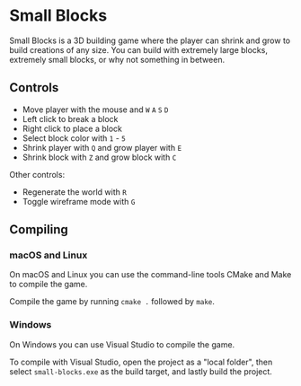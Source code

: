 # Small Blocks

Small Blocks is a 3D building game where the player can shrink and grow to build creations of any size.
You can build with extremely large blocks, extremely small blocks, or why not something in between.

## Controls

- Move player with the mouse and `W` `A` `S` `D`
- Left click to break a block
- Right click to place a block
- Select block color with `1` - `5`
- Shrink player with `Q` and grow player with `E`
- Shrink block with `Z` and grow block with `C`

Other controls:

- Regenerate the world with `R`
- Toggle wireframe mode with `G`

## Compiling

### macOS and Linux

On macOS and Linux you can use the command-line tools CMake and Make to compile the game.

Compile the game by running `cmake .` followed by `make`.

### Windows

On Windows you can use Visual Studio to compile the game.

To compile with Visual Studio, open the project as a "local folder",
then select `small-blocks.exe` as the build target, and lastly build the project.
